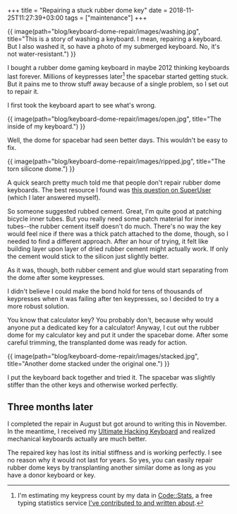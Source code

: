 +++
title = "Repairing a stuck rubber dome key"
date = 2018-11-25T11:27:39+03:00
tags = ["maintenance"]
+++

{{ image(path="blog/keyboard-dome-repair/images/washing.jpg", title="This is a story of washing a keyboard. I mean, repairing a keyboard. But I also washed it, so have a photo of my submerged keyboard. No, it's not water-resistant.") }}

I bought a rubber dome gaming keyboard in maybe 2012 thinking keyboards last forever. Millions of keypresses later[^1] the spacebar started getting stuck. But it pains me to throw stuff away because of a single problem, so I set out to repair it.

<!-- more -->

I first took the keyboard apart to see what's wrong.

{{ image(path="blog/keyboard-dome-repair/images/open.jpg", title="The inside of my keyboard.") }}

Well, the dome for spacebar had seen better days. This wouldn't be easy to fix.

{{ image(path="blog/keyboard-dome-repair/images/ripped.jpg", title="The torn silicone dome.") }}

A quick search pretty much told me that people don't repair rubber dome keyboards. The best resource I found was [this question on SuperUser](https://superuser.com/q/1122047/72407) (which I later answered myself).

So someone suggested rubbed cement. Great, I'm quite good at patching bicycle inner tubes. But you really need some patch material for inner tubes--the rubber cement itself doesn't do much. There's no way the key would feel nice if there was a thick patch attached to the dome, though, so I needed to find a different approach. After an hour of trying, it felt like building layer upon layer of dried rubber cement might actually work. If only the cement would stick to the silicon just slightly better.

As it was, though, both rubber cement and glue would start separating from the dome after some keypresses.

I didn't believe I could make the bond hold for tens of thousands of keypresses when it was failing after ten keypresses, so I decided to try a more robust solution.

You know that calculator key? You probably don't, because why would anyone put a dedicated key for a calculator! Anyway, I cut out the rubber dome for my calculator key and put it under the spacebar dome. After some careful trimming, the transplanted dome was ready for action.

{{ image(path="blog/keyboard-dome-repair/images/stacked.jpg", title="Another dome stacked under the original one.") }}

I put the keyboard back together and tried it. The spacebar was slightly stiffer than the other keys and otherwise worked perfectly.

## Three months later

I completed the repair in August but got around to writing this in November. In the meantime, I received my [Ultimate Hacking Keyboard](https://uhk.io) and realized mechanical keyboards actually are much better.

The repaired key has lost its initial stiffness and is working perfectly. I see no reason why it would not last for years. So yes, you can easily repair rubber dome keys by transplanting another similar dome as long as you have a donor keyboard or key.

[^1]: I'm estimating my keypress count by my data in [Code::Stats](https://codestats.net/), a free typing statistics service [I've contributed to and written about](/tags/codestats).
